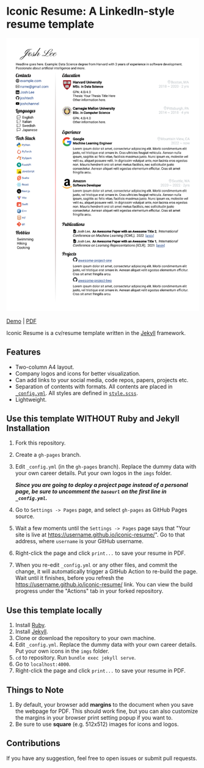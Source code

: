 # Iconic Resume: A LinkedIn-style resume template

![resume preview](/resume.png)

[Demo](https://iconic-resume.netlify.app/) | [PDF](/resume.pdf)

Iconic Resume is a cv/resume template written in the [Jekyll](https://jekyllrb.com/) framework. 

## Features

- Two-column A4 layout.
-  Company logos and icons for better visualization.
- Can add links to your social media, code repos, papers, projects etc.
- Separation of contents with formats. All contents are placed in [`_config.yml`](/_config.yml). All styles are defined in [`style.scss`](/style.scss). 
- Lightweight.

## Use this template WITHOUT Ruby and Jekyll Installation

1. Fork this repository.

2. Create a `gh-pages` branch.

3. Edit `_config.yml` (in the `gh-pages` branch). Replace the dummy data with your own career details. Put your own logos in the `imgs` folder. 

   ***Since you are going to deploy a project page instead of a personal page, be sure to uncomment the `baseurl`  on the first line in `_config.yml`.***

4. Go to `Settings -> Pages` page, and select `gh-pages` as GitHub Pages source.

5. Wait a few moments until the `Settings -> Pages` page says that "Your site is live at https://username.github.io/iconic-resume/". Go to that address, where `username` is your GitHub username.

6. Right-click the page and click `print...` to save your resume in PDF.

7. When you re-edit `_config.yml` or any other files, and commit the change, it will automatically trigger a GitHub Action to re-build the page. Wait until it finishes, before you refresh the https://username.github.io/iconic-resume/ link. You can view the build progress under the "Actions" tab in your forked repository.

## Use this template locally

1. Install [Ruby](https://www.ruby-lang.org/en/).
2. Install [Jekyll](https://jekyllrb.com/docs/).
3. Clone or download the repository to your own machine.
4. Edit `_config.yml`. Replace the dummy data with your own career details. Put your own icons in the `imgs` folder.
5. `cd` to repository. Run `bundle exec jekyll serve`. 
6. Go to `localhost:4000`.
7. Right-click the page and click `print...` to save your resume in PDF.


## Things to Note

1. By default, your browser add **margins** to the document when you save the webpage for PDF. This should work fine, but you can also customize the margins in your browser print setting popup if you want to.
2. Be sure to use **square** (e.g. 512x512) images for icons and logos.

## Contributions

If you have any suggestion, feel free to open issues or submit pull requests.